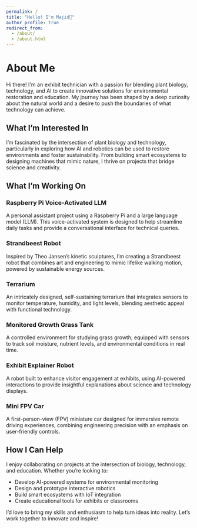 ```yaml
---
permalink: /
title: "Hello! I'm Majid🌿"
author_profile: true
redirect_from: 
  - /about/
  - /about.html
---
```


# About Me

Hi there! I'm an exhibit technician with a passion for blending plant biology, technology, and AI to create innovative solutions for environmental restoration and education. My journey has been shaped by a deep curiosity about the natural world and a desire to push the boundaries of what technology can achieve.

## What I’m Interested In

I’m fascinated by the intersection of plant biology and technology, particularly in exploring how AI and robotics can be used to restore environments and foster sustainability. From building smart ecosystems to designing machines that mimic nature, I thrive on projects that bridge science and creativity.

## What I’m Working On

### Raspberry Pi Voice-Activated LLM
A personal assistant project using a Raspberry Pi and a large language model (LLM). This voice-activated system is designed to help streamline daily tasks and provide a conversational interface for technical queries.

### Strandbeest Robot
Inspired by Theo Jansen’s kinetic sculptures, I’m creating a Strandbeest robot that combines art and engineering to mimic lifelike walking motion, powered by sustainable energy sources.

### Terrarium
An intricately designed, self-sustaining terrarium that integrates sensors to monitor temperature, humidity, and light levels, blending aesthetic appeal with functional technology.

### Monitored Growth Grass Tank
A controlled environment for studying grass growth, equipped with sensors to track soil moisture, nutrient levels, and environmental conditions in real time.

### Exhibit Explainer Robot
A robot built to enhance visitor engagement at exhibits, using AI-powered interactions to provide insightful explanations about science and technology displays.

### Mini FPV Car
A first-person-view (FPV) miniature car designed for immersive remote driving experiences, combining engineering precision with an emphasis on user-friendly controls.

## How I Can Help

I enjoy collaborating on projects at the intersection of biology, technology, and education. Whether you’re looking to:

- Develop AI-powered systems for environmental monitoring
- Design and prototype interactive robotics
- Build smart ecosystems with IoT integration
- Create educational tools for exhibits or classrooms

I’d love to bring my skills and enthusiasm to help turn ideas into reality. Let’s work together to innovate and inspire!

